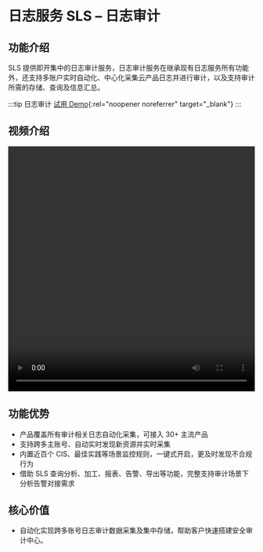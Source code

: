 # 日志服务 SLS – 日志审计

## 功能介绍

SLS 提供即开集中的日志审计服务，日志审计服务在继承现有日志服务所有功能外，还支持多账户实时自动化、中心化采集云产品日志并进行审计，以及支持审计所需的存储、查询及信息汇总。

:::tip 日志审计
[试用 Demo](/playground/demo.html?dest=/lognext/app/audit/project/slsaudit-center-1819385687343877-cn-hangzhou/dashboard/internal-auditservice-overall_cn){:rel="noopener noreferrer" target="\_blank"}
:::

## 视频介绍

<video src="https://static-aliyun-doc.oss-cn-hangzhou.aliyuncs.com/file-manage-files/zh-CN/20230806/kvlo/日志审计服务介绍.mp4" controls="controls" width="100%" height="500" autoplay="autoplay">
您的浏览器不支持 video 标签。
</video>

## 功能优势

- 产品覆盖所有审计相关日志自动化采集，可接入 30+ 主流产品
- 支持跨多主账号、自动实时发现新资源并实时采集
- 内置近百个 CIS、最佳实践等场景监控规则，一键式开启，更及时发现不合规行为
- 借助 SLS 查询分析、加工、报表、告警、导出等功能，完整支持审计场景下分析告警对接需求

## 核心价值

- 自动化实现跨多账号日志审计数据采集及集中存储，帮助客户快速搭建安全审计中心。
